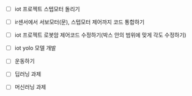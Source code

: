 - [ ] iot 프로젝트 스텝모터 돌리기
- [ ] ir센서에서 서보모터(문), 스텝모터 제어까지 코드 통합하기
- [ ] iot 프로젝트 로봇암 제어코드 수정하기(박스 안의 범위에 맞게 각도 수정하기)
- [ ] iot yolo 모델 개발
- [ ] 운동하기 
- [ ] 딥러닝 과제
- [ ] 머신러닝 과제

